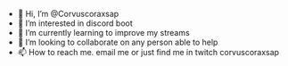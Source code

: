 - 👋 Hi, I’m @Corvuscoraxsap
- 👀 I’m interested in discord boot
- 🌱 I’m currently learning to improve my streams
- 💞️ I’m looking to collaborate on any person able to help
- 📫 How to reach me. email me or just find me in twitch corvuscoraxsap

<!---
Corvuscoraxsap/Corvuscoraxsap is a ✨ special ✨ repository because its `README.md` (this file) appears on your GitHub profile.
You can click the Preview link to take a look at your changes.
--->
